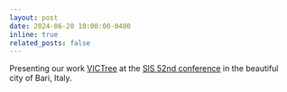 ```yaml
---
layout: post
date: 2024-06-20 10:00:00-0400
inline: true
related_posts: false
---
```


Presenting our work [VICTree](https://www.biorxiv.org/content/10.1101/2024.02.14.580312v1)
at the [SIS 52nd conference](https://sis2024.sis-statistica.it/)
in the beautiful city of Bari, Italy.
<!-- ![me-presenting](../assets/img/me-presenting.jpg){:width="30%"} -->
<!-- {: style="float: right; margin-left: 1em;"} -->
